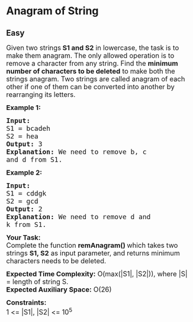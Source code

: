 # Anagram of String
## Easy
<div class="problems_problem_content__Xm_eO"><p><span style="font-size:18px">Given two strings<strong> S1 and S2</strong> in lowercase, the task is to make them anagram. The only allowed operation is to remove a character from any string. Find the&nbsp;<strong>minimum number of characters to be deleted</strong> to make both the strings anagram. Two strings are called anagram of each other if one of them can be converted into another by rearranging its letters.</span></p>

<p><strong><span style="font-size:18px">Example 1:</span></strong></p>

<pre><strong><span style="font-size:18px">Input:
</span></strong><span style="font-size:18px">S1 = bcadeh
S2 = hea
<strong>Output: </strong>3<strong>
Explanation: </strong>We need to remove b, c
and d from S1.</span>
</pre>

<p><strong><span style="font-size:18px">Example 2:</span></strong></p>

<pre><strong><span style="font-size:18px">Input:
</span></strong><span style="font-size:18px">S1 = cddgk
S2 = gcd
<strong>Output: </strong>2<strong>
Explanation: </strong>We need to remove d and
k from S1.</span></pre>

<p><strong><span style="font-size:18px">Your Task:</span></strong><br>
<span style="font-size:18px">Complete&nbsp;the function&nbsp;<strong>remAnagram()&nbsp;</strong>which takes two strings <strong>S1, S2</strong>&nbsp;as input parameter, and returns minimum characters needs to be deleted.</span></p>

<p><span style="font-size:18px"><strong>Expected Time Complexity:</strong>&nbsp;O(max(|S1|, |S2|)), where |S| = length of string S.<br>
<strong>Expected Auxiliary Space:</strong>&nbsp;O(26)</span></p>

<p><span style="font-size:18px"><strong>Constraints:</strong><br>
1 &lt;= |S1|, |S2| &lt;= 10<sup>5</sup></span></p>
</div>
